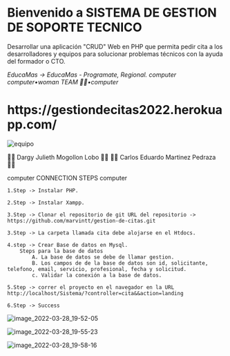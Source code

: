  <h1> Bienvenido a SISTEMA DE GESTION DE SOPORTE TECNICO  </h1>

<p> Desarrollar una aplicación "CRUD" Web en PHP que permita pedir cita a los desarrolladores y equipos para solucionar problemas técnicos con la ayuda del formador o CTO.

<p><em> EducaMas -> EducaMas - Programate, Regional. computer
computer•woman TEAM 👨🏻•computer </br>
</em></p>
 <h1> https://gestiondecitas2022.herokuapp.com/ </h1>

![equipo](https://user-images.githubusercontent.com/90289472/160510023-5c6da2fb-fcff-4ab3-9981-8edd756b84fd.gif)


👩‍💻 Dargy Julieth Mogollon Lobo 👩‍💻
👨‍💻 Carlos Eduardo Martinez Pedraza 👨‍💻 



computer CONNECTION STEPS computer

    1.Step -> Instalar PHP.

    2.Step -> Instalar Xampp.

    3.Step -> Clonar el repositorio de git URL del repositorio -> https://github.com/marvintt/gestion-de-citas.git

    3.Step -> La carpeta llamada cita debe alojarse en el Htdocs.

    4.step -> Crear Base de datos en Mysql.
        Steps para la base de datos
            A. La base de datos se debe de llamar gestion.
            B. Los campos de de la base de datos son id, solicitante, telefono, email, servicio, profesional, fecha y solicitud.
            c. Validar la conexión a la base de datos.

    5.Step -> correr el proyecto en el navegador en la URL http://localhost/Sistema/?controller=cita&&action=landing

    6.Step -> Success

![image_2022-03-28_19-52-05](https://user-images.githubusercontent.com/90289472/160511022-b4bf6f6b-20da-4aac-943a-d549b7f9b741.png)


![image_2022-03-28_19-55-23](https://user-images.githubusercontent.com/90289472/160511138-1f0ba0f0-a36e-4fa2-84c8-b5b48d7a32b9.png)


![image_2022-03-28_19-58-16](https://user-images.githubusercontent.com/90289472/160511379-f8b300ce-8c90-4299-a5d4-2699946c9960.png)




